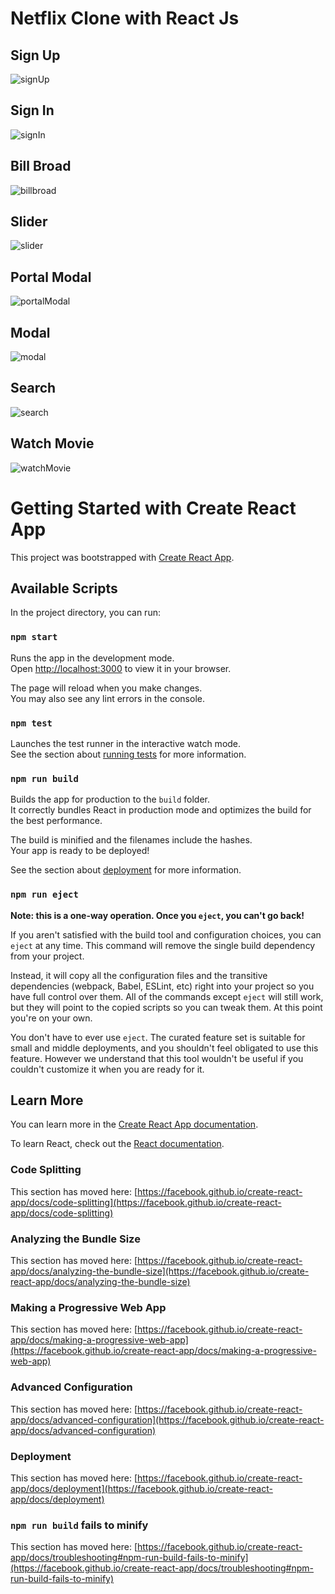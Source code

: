 # Netflix Clone with React Js
## Sign Up

![signUp](https://github.com/hoangvietbac99/netflix-ui/assets/121035291/06688e99-2281-4c0d-ae76-73fc297d4050)
## Sign In

![signIn](https://github.com/hoangvietbac99/netflix-ui/assets/121035291/98e43087-30db-47f8-8696-75a44b088c8c)
## Bill Broad
![billbroad](https://github.com/hoangvietbac99/netflix-ui/assets/121035291/5c9a1276-b67b-4bb4-b456-e3146cf10cf5)
## Slider
![slider](https://github.com/hoangvietbac99/netflix-ui/assets/121035291/d2d7812b-9f52-49ed-a29b-6db0d5b38807)
## Portal Modal
![portalModal](https://github.com/hoangvietbac99/netflix-ui/assets/121035291/1bc4031d-0f22-49a2-b846-2a5d48b463bb)
## Modal
![modal](https://github.com/hoangvietbac99/netflix-ui/assets/121035291/d352ec85-d9ad-4609-b065-c5c3940dda34)
## Search
![search](https://github.com/hoangvietbac99/netflix-ui/assets/121035291/1d1a5d39-6614-4527-96b8-81689209c486)
## Watch Movie
![watchMovie](https://github.com/hoangvietbac99/netflix-ui/assets/121035291/702f3446-87c6-4421-8bfa-6297b6fb6cb6)


# Getting Started with Create React App

This project was bootstrapped with [Create React App](https://github.com/facebook/create-react-app).

## Available Scripts

In the project directory, you can run:

### `npm start`

Runs the app in the development mode.\
Open [http://localhost:3000](http://localhost:3000) to view it in your browser.

The page will reload when you make changes.\
You may also see any lint errors in the console.

### `npm test`

Launches the test runner in the interactive watch mode.\
See the section about [running tests](https://facebook.github.io/create-react-app/docs/running-tests) for more information.

### `npm run build`

Builds the app for production to the `build` folder.\
It correctly bundles React in production mode and optimizes the build for the best performance.

The build is minified and the filenames include the hashes.\
Your app is ready to be deployed!

See the section about [deployment](https://facebook.github.io/create-react-app/docs/deployment) for more information.

### `npm run eject`

**Note: this is a one-way operation. Once you `eject`, you can't go back!**

If you aren't satisfied with the build tool and configuration choices, you can `eject` at any time. This command will remove the single build dependency from your project.

Instead, it will copy all the configuration files and the transitive dependencies (webpack, Babel, ESLint, etc) right into your project so you have full control over them. All of the commands except `eject` will still work, but they will point to the copied scripts so you can tweak them. At this point you're on your own.

You don't have to ever use `eject`. The curated feature set is suitable for small and middle deployments, and you shouldn't feel obligated to use this feature. However we understand that this tool wouldn't be useful if you couldn't customize it when you are ready for it.

## Learn More

You can learn more in the [Create React App documentation](https://facebook.github.io/create-react-app/docs/getting-started).

To learn React, check out the [React documentation](https://reactjs.org/).

### Code Splitting

This section has moved here: [https://facebook.github.io/create-react-app/docs/code-splitting](https://facebook.github.io/create-react-app/docs/code-splitting)

### Analyzing the Bundle Size

This section has moved here: [https://facebook.github.io/create-react-app/docs/analyzing-the-bundle-size](https://facebook.github.io/create-react-app/docs/analyzing-the-bundle-size)

### Making a Progressive Web App

This section has moved here: [https://facebook.github.io/create-react-app/docs/making-a-progressive-web-app](https://facebook.github.io/create-react-app/docs/making-a-progressive-web-app)

### Advanced Configuration

This section has moved here: [https://facebook.github.io/create-react-app/docs/advanced-configuration](https://facebook.github.io/create-react-app/docs/advanced-configuration)

### Deployment

This section has moved here: [https://facebook.github.io/create-react-app/docs/deployment](https://facebook.github.io/create-react-app/docs/deployment)

### `npm run build` fails to minify

This section has moved here: [https://facebook.github.io/create-react-app/docs/troubleshooting#npm-run-build-fails-to-minify](https://facebook.github.io/create-react-app/docs/troubleshooting#npm-run-build-fails-to-minify)

